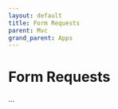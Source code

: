 ```yaml
---
layout: default
title: Form Requests
parent: Mvc
grand_parent: Apps
---
```




# Form Requests

...
